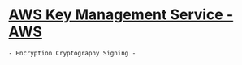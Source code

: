 # [AWS Key Management Service - AWS](https://aws.amazon.com/kms/)
	- Encryption Cryptography Signing -